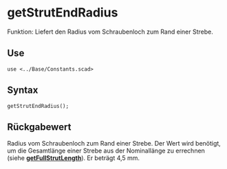 # getStrutEndRadius

Funktion: Liefert den Radius vom Schraubenloch zum Rand einer Strebe.

## Use
```
use <../Base/Constants.scad>
```

## Syntax
```
getStrutEndRadius();
```

## Rückgabewert
Radius vom Schraubenloch zum Rand einer Strebe. Der Wert wird benötigt, um die Gesamtlänge einer Strebe aus der Nominallänge zu errechnen (siehe [__getFullStrutLength__](getFullStrutLength.md)). Er beträgt 4,5 mm.

